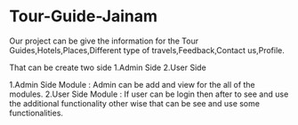 # Tour-Guide-Jainam
Our project can be give the information for the Tour Guides,Hotels,Places,Different type of travels,Feedback,Contact us,Profile.

That can be create two side 
1.Admin Side
2.User Side

1.Admin Side Module : Admin can be add and view for the all of the modules.
2.User Side Module : If user can be login then after to see and use the additional functionality other wise that can be see and use some functionalities.
